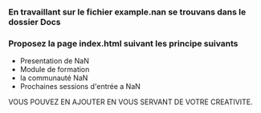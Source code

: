 ### En travaillant sur le fichier example.nan se trouvans dans le dossier Docs
### Proposez la page index.html suivant les principe suivants
- Presentation de NaN
- Module de formation
- la communauté NaN
- Prochaines sessions d'entrée a NaN

VOUS POUVEZ EN AJOUTER EN VOUS SERVANT DE VOTRE CREATIVITE.